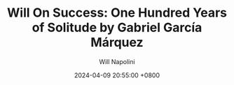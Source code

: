 ---
title: "Will On Success: One Hundred Years of Solitude by Gabriel García Márquez"
author: Will Napolini
date: 2024-04-09 20:55:00 +0800
categories: [Mindset, Book-summaries]
tags:
  [
    one-hundred-years-of-solitude,
    gabriel-garcía-márquez,
    magical-realism,
    latin-american-literature,
    multigenerational-novel,
    buendía-family,
    marquez-style,
    solitude,
    colombian-author,
    love-and-loss,
    memory,
    fictional-town,
    macondo,
    family-dynamics,
    generational-shifts,
    latin-american-culture,
    magical-realist,
    literary-masterpiece,
    family-saga,
    political-history,
    colombian-culture,
    coming-of-age,
    novel-structure,
    time-and-memory
  ]
image: https://pbs.twimg.com/media/GO1342XWgAMeuRA?format=jpg&name=large
alt: "Will On Success: One Hundred Years of Solitude by Gabriel García Márquez"
fallback:
  - 
  # Replace with the URL of your backup image
  -
  # Replace with the URL of your backup image
---